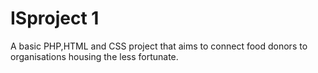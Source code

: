 # ISproject 1
A basic PHP,HTML and CSS project that aims to connect food donors to organisations housing the less fortunate.
